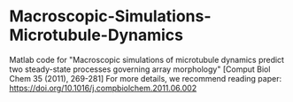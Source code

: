 # Macroscopic-Simulations-Microtubule-Dynamics
Matlab code for "Macroscopic simulations of microtubule dynamics predict two steady-state processes governing array morphology" [Comput Biol Chem 35 (2011), 269-281]
For more details, we recommend reading paper: https://doi.org/10.1016/j.compbiolchem.2011.06.002
